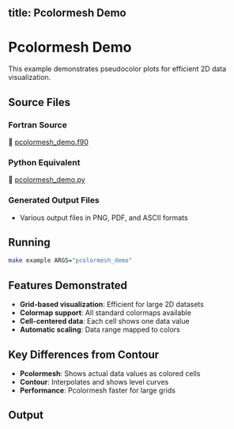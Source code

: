 title: Pcolormesh Demo
---

# Pcolormesh Demo

This example demonstrates pseudocolor plots for efficient 2D data visualization.

## Source Files

### Fortran Source

📄 [pcolormesh_demo.f90](https://github.com/krystophny/fortplotlib/blob/main/example/fortran/pcolormesh_demo/pcolormesh_demo.f90)

### Python Equivalent

🐍 [pcolormesh_demo.py](https://github.com/krystophny/fortplotlib/blob/main/example/python/pcolormesh_demo/pcolormesh_demo.py)

### Generated Output Files

- Various output files in PNG, PDF, and ASCII formats

## Running

```bash
make example ARGS="pcolormesh_demo"
```

## Features Demonstrated

- **Grid-based visualization**: Efficient for large 2D datasets
- **Colormap support**: All standard colormaps available
- **Cell-centered data**: Each cell shows one data value
- **Automatic scaling**: Data range mapped to colors

## Key Differences from Contour

- **Pcolormesh**: Shows actual data values as colored cells
- **Contour**: Interpolates and shows level curves
- **Performance**: Pcolormesh faster for large grids

## Output

